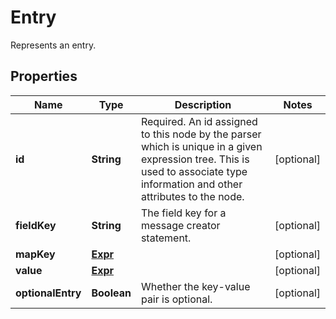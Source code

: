 

# Entry

Represents an entry.

## Properties

| Name | Type | Description | Notes |
|------------ | ------------- | ------------- | -------------|
|**id** | **String** | Required. An id assigned to this node by the parser which is unique in a given expression tree. This is used to associate type information and other attributes to the node. |  [optional] |
|**fieldKey** | **String** | The field key for a message creator statement. |  [optional] |
|**mapKey** | [**Expr**](Expr.md) |  |  [optional] |
|**value** | [**Expr**](Expr.md) |  |  [optional] |
|**optionalEntry** | **Boolean** | Whether the key-value pair is optional. |  [optional] |



